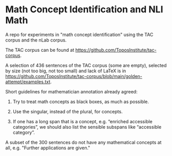# Math Concept Identification and NLI Math

A repo for  experiments in "math concept identification" using the TAC corpus and the nLab corpus.

The TAC corpus can be found at https://github.com/ToposInstitute/tac-corpus.

A selection of 436 sentences of the TAC corpus (some are empty), selected by size (not too big, not too small) and lack of LaTeX is in
https://github.com/ToposInstitute/tac-corpus/blob/main/golden-attempt/examples.txt.


Short guidelines for mathematician annotation already  agreed:

1. Try to treat math concepts as black boxes, as much as possible.

2.  Use the singular, instead of the plural, for concepts.
  
3.  If one has a long span that is a concept, e.g. “enriched accessible categories”, we should also list the sensible subspans like “accessible category”.

A subset of the 300 sentences do not have any mathematical concepts at all, e.g. "Further applications are given."

